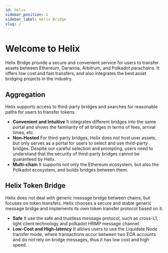 ```yaml
---
id: helix
sidebar_position: 1
sidebar_label: Helix Bridge
slug: /
---
```


# Welcome to Helix

Helix Bridge provide a secure and convenient service for users to transfer assets between Ethereum, Darwinia, Arbitrum, and Polkadot parachains. It offers low cost and fast transfers, and also integrates the best asset bridging projects in the industry.

## Aggregation

Helix supports access to third-party bridges and searches for reasonable paths for users to transfer tokens.

* **Convenient and Intuitive** It integrates different bridges into the same portal and shows the familiarity of all bridges in terms of fees, arrival times, etc.
* **Non-Hosted** For third-party bridges, Helix does not host user assets, but only serves as a portal for users to select and use third-party bridges. Despite our careful selection and prompting, users need to understand that the security of third-party bridges cannot be guaranteed by Helix.
* **Multi-chain** It supports not only the Ethereum ecosystem, but also the Polkadot ecosystem, and builds bridges between them.

## Helix Token Bridge

Helix does not deal with generic message bridge between chains, but focuses on token transfers. Helix chooses a secure and stable generic message bridge and implements its own token transfer protocol based on it.

* **Safe** It use the safe and trustless message protocol, such as cross-L1, light client technology and polkadot HRMP message channel.
* **Low-Cost and High-latency** It allows users to use the Liquidate Node transfer mode, where transactions accur between two EOA accounts and do not rely on bridge messages, thus it has low cost and high speed.

